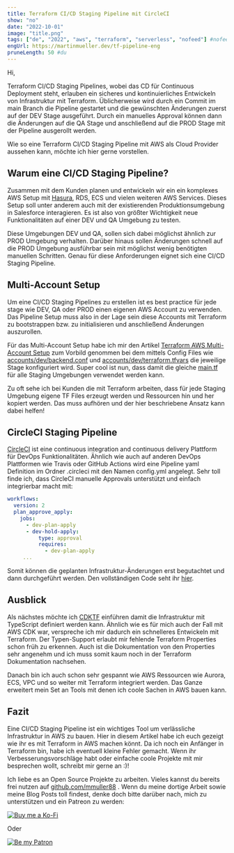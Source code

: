 ```yaml
---
title: Terraform CI/CD Staging Pipeline mit CircleCI
show: "no"
date: "2022-10-01"
image: "title.png"
tags: ["de", "2022", "aws", "terraform", "serverless", "nofeed"] #nofeed
engUrl: https://martinmueller.dev/tf-pipeline-eng
pruneLength: 50 #du
---
```


Hi,

Terraform CI/CD Staging Pipelines, wobei das CD für Continuous Deployment steht, erlauben ein sicheres und kontinuierliches Entwickeln von Infrastruktur mit Terraform. Üblicherweise wird durch ein Commit im main Branch die Pipeline gestartet und die gewünschten Änderungen zuerst auf der DEV Stage ausgeführt. Durch ein manuelles Approval können dann die Änderungen auf die QA Stage und anschließend auf die PROD Stage mit der Pipeline ausgerollt werden.

Wie so eine Terraform CI/CD Staging Pipeline mit AWS als Cloud Provider aussehen kann, möchte ich hier gerne vorstellen.

## Warum eine CI/CD Staging Pipeline?

Zusammen mit dem Kunden planen und entwickeln wir ein ein komplexes AWS Setup mit [Hasura](https://hasura.io/), RDS, ECS und vielen weiteren AWS Services. Dieses Setup soll unter anderem auch mit der existierenden Produktionsumgebung in Salesforce interagieren. Es ist also von größter Wichtigkeit neue Funktionalitäten auf einer DEV und QA Umgebung zu testen.

Diese Umgebungen DEV und QA, sollen sich dabei möglichst ähnlich zur PROD Umgebung verhalten. Darüber hinaus sollen Änderungen schnell auf die PROD Umgebung ausführbar sein mit möglichst wenig benötigten manuellen Schritten. Genau für diese Anforderungen eignet sich eine CI/CD Staging Pipeline.

## Multi-Account Setup

Um eine CI/CD Staging Pipelines zu erstellen ist es best practice für jede stage wie DEV, QA oder PROD einen eigenen AWS Account zu verwenden. Das Pipeline Setup muss also in der Lage sein diese Accounts mit Terraform zu bootstrappen bzw. zu initialisieren und anschließend Änderungen auszurollen.

Für das Multi-Account Setup habe ich mir den Artikel [Terraform AWS Multi-Account Setup](https://cloudly.engineer/2021/terraform-aws-multi-account-setup/aws/) zum Vorbild genommen bei dem mittels Config Files wie [accounts/dev/backend.conf](https://github.com/mmuller88/tf-pipeline-circleci/blob/main/accounts/dev/backend.conf) und [accounts/dev/terraform.tfvars](https://github.com/mmuller88/tf-pipeline-circleci/blob/main/accounts/dev/terraform.tfvars) die jeweilige Stage konfiguriert wird. Super cool ist nun, dass damit die gleiche [main.tf](https://github.com/mmuller88/tf-pipeline-circleci/blob/main/main.tf) für alle Staging Umgebungen verwendet werden kann.

Zu oft sehe ich bei Kunden die mit Terraform arbeiten, dass für jede Staging Umgebung eigene TF Files erzeugt werden und Ressourcen hin und her kopiert werden. Das muss aufhören und der hier beschriebene Ansatz kann dabei helfen!

## CircleCI Staging Pipeline

[CircleCI](https://circleci.com/) ist eine continuous integration and continuous delivery Plattform für DevOps Funktionalitäten. Ähnlich wie auch auf anderen DevOps Plattformen wie Travis oder GitHub Actions wird eine Pipeline yaml Definition im Ordner .circleci mit den Namen config.yml angelegt. Sehr toll finde ich, dass CircleCI manuelle Approvals unterstützt und einfach integrierbar macht mit:

```yml
workflows:
  version: 2
  plan_approve_apply:
    jobs:
      - dev-plan-apply
      - dev-hold-apply:
          type: approval
          requires:
            - dev-plan-apply
     ...
```

Somit können die geplanten Infrastruktur-Änderungen erst begutachtet und dann durchgeführt werden. Den vollständigen Code seht ihr [hier](https://github.com/mmuller88/tf-pipeline-circleci/blob/main/.circleci/config.yml).

## Ausblick

Als nächstes möchte ich [CDKTF](https://github.com/hashicorp/terraform-cdk) einführen damit die Infrastruktur mit TypeScript definiert werden kann. Ähnlich wie es für mich auch der Fall mit AWS CDK war, verspreche ich mir dadurch ein schnelleres Entwickeln mit Terraform. Der Typen-Support erlaubt mir fehlende Terraform Properties schon früh zu erkennen. Auch ist die Dokumentation von den Properties sehr angenehm und ich muss somit kaum noch in der Terraform Dokumentation nachsehen.

Danach bin ich auch schon sehr gespannt wie AWS Ressourcen wie Aurora, ECS, VPC und so weiter mit Terraform integriert werden. Das Ganze erweitert mein Set an Tools mit denen ich coole Sachen in AWS bauen kann.

## Fazit

Eine CI/CD Staging Pipeline ist ein wichtiges Tool um verlässliche Infrastruktur in AWS zu bauen. Hier in diesem Artikel habe ich euch gezeigt wie ihr es mit Terraform in AWS machen könnt. Da ich noch ein Anfänger in Terraform bin, habe ich eventuell kleine Fehler gemacht. Wenn ihr Verbesserungsvorschläge habt oder einfache coole Projekte mit mir besprechen wollt, schreibt mir gerne an :)!

Ich liebe es an Open Source Projekte zu arbeiten. Vieles kannst du bereits frei nutzen auf [github.com/mmuller88](https://github.com/mmuller88) . Wenn du meine dortige Arbeit sowie meine Blog Posts toll findest, denke doch bitte darüber nach, mich zu unterstützen und ein Patreon zu werden:

[![Buy me a Ko-Fi](https://storage.ko-fi.com/cdn/useruploads/png_d554a01f-60f0-4969-94d1-7b69f3e28c2fcover.jpg?v=69a332f2-b808-4369-8ba3-dae0d1100dd4)](https://ko-fi.com/T6T1BR59W)

Oder

[![Be my Patron](https://theastrologypodcast.com/wp-content/uploads/2015/06/become-my-patron-05.jpg)](https://www.patreon.com/bePatron?u=29010217)
